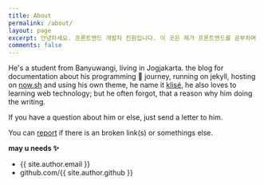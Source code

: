 ```yaml
---
title: About
permalink: /about/
layout: page
excerpt: 안녕하세요. 프론트엔드 개발자 진원입니다. 이 곳은 제가 프론트엔드를 공부하며 보고 듣고 느낀 것 들을 정리한 블로그입니다. 많은 관심 부탁드립니다. 방문해주셔서 감사합니다.
comments: false
---
```


He's a student from Banyuwangi, living in Jogjakarta. the blog for documentation about his programming 🎒 journey, running on jekyll, hosting on [now.sh](http://now.sh) and using his own theme, he name it <a href="https://github.com/piharpi/jekyll-klise" target="_blank" rel="noopener">klisé</a>, he also loves to learning web technology; but he often forgot, that a reason why him doing the writing.

If you have a question about him or else, just send a letter to him.

You can [report](http://github.com/piharpi/jekyll-klise/issues/new) if there is an broken link(s) or somethings else.

**may u needs ✨**

- {{ site.author.email }}
- github.com/{{ site.author.github }}
